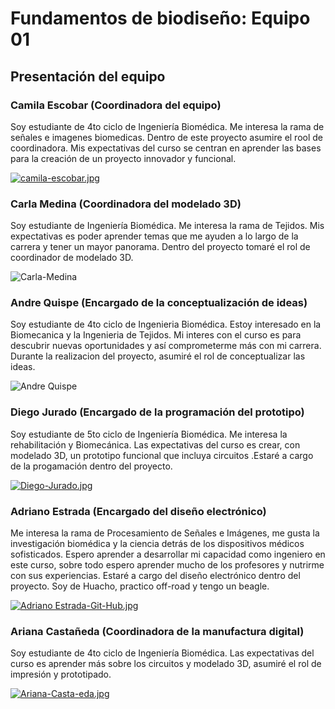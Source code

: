 # Fundamentos de biodiseño: Equipo 01

## Presentación del equipo

### Camila Escobar (Coordinadora del equipo)
Soy estudiante de 4to ciclo de Ingeniería Biomédica. Me interesa la rama de señales e imagenes biomedicas. Dentro de este proyecto asumire el rool de coordinadora. Mis expectativas del curso se centran en aprender las bases para la creación de un proyecto innovador y funcional.

[![camila-escobar.jpg](https://i.postimg.cc/PxC4z8Wf/camila-escobar.jpg)](https://postimg.cc/wydL9M4n)

### Carla Medina (Coordinadora del modelado 3D)
Soy estudiante de Ingeniería Biomédica. Me interesa la rama de Tejidos. Mis expectativas es poder aprender temas que me ayuden a lo largo de la carrera y tener un mayor panorama. Dentro del proyecto tomaré el rol de coordinador de modelado 3D.

![Carla-Medina](https://github.com/CamilaEscobar720/funbio2024-1/assets/164808980/7a412439-e82c-473e-ab08-b02f13248721)

### Andre Quispe (Encargado de la conceptualización de ideas)
Soy estudiante de 4to ciclo de Ingenieria Biomédica. Estoy interesado en la Biomecanica y la Ingenieria de Tejidos. Mi interes con el curso es para descubrir nuevas oportunidades y así comprometerme más con mi carrera. Durante la realizacion del proyecto, asumiré el rol de conceptualizar las ideas.

![Andre Quispe](https://media.licdn.com/dms/image/D4E03AQGU0uCO-E4upA/profile-displayphoto-shrink_200_200/0/1689786921988?e=2147483647&v=beta&t=1Izms1NSGYTACb4OmtKLDbmQpP1YSCKllypJzaf61_8)
### Diego Jurado (Encargado de la programación del prototipo)
Soy estudiante de 5to ciclo de Ingeniería Biomédica. Me interesa la rehabilitación y Biomecánica. Las expectativas del curso es crear, con modelado 3D, un prototipo funcional que incluya circuitos .Estaré a cargo de la progamación dentro del proyecto.

[![Diego-Jurado.jpg](https://i.postimg.cc/3wJc65YS/Diego-Jurado.jpg)](https://postimg.cc/mPJjzncC)

### Adriano Estrada (Encargado del diseño electrónico)
Me interesa la rama de Procesamiento de Señales e Imágenes, me gusta la investigación biomédica y la ciencia detrás de los dispositivos médicos sofisticados. Espero aprender a desarrollar mi capacidad como ingeniero en este curso, sobre todo espero aprender mucho de los profesores y nutrirme con sus experiencias. Estaré a cargo del diseño electrónico dentro del proyecto. Soy de Huacho, practico off-road y tengo un beagle.

[![Adriano Estrada-Git-Hub.jpg](https://i.postimg.cc/437hmQMg/Foto-Personal-Git-Hub.jpg)](https://postimg.cc/67KQPntj)

### Ariana Castañeda (Coordinadora de la manufactura digital)
Soy estudiante de 4to ciclo de Ingeniería Biomédica. Las expectativas del curso es aprender más sobre los circuitos y modelado 3D, asumiré el rol de impresión y prototipado.

[![Ariana-Casta-eda.jpg](https://i.postimg.cc/SNgLKGRn/Ariana-Casta-eda.jpg)](https://postimg.cc/GHsT7GkR)
